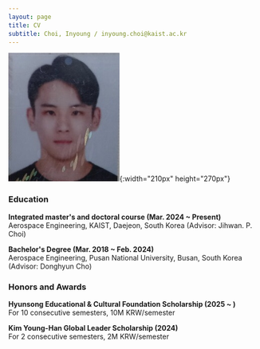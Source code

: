 ```yaml
---
layout: page
title: CV
subtitle: Choi, Inyoung / inyoung.choi@kaist.ac.kr
---
```


![Choi, Inyoung](/assets/img/최인영.jpg){:width="210px" height="270px"}


### Education

**Integrated master's and doctoral course (Mar. 2024 ~ Present)**<br>
Aerospace Engineering, KAIST, Daejeon, South Korea (Advisor: Jihwan. P. Choi)<br>

**Bachelor's Degree (Mar. 2018 ~ Feb. 2024)**<br>
Aerospace Engineering, Pusan National University, Busan, South Korea (Advisor: Donghyun Cho)



  

### Honors and Awards
**Hyunsong Educational & Cultural Foundation Scholarship (2025 ~ )**<br>
For 10 consecutive semesters, 10M KRW/semester

**Kim Young-Han Global Leader Scholarship (2024)**<br>
For 2 consecutive semesters, 2M KRW/semester

